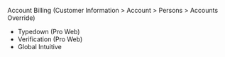 Account Billing (Customer Information > Account > Persons > Accounts Override)
- Typedown (Pro Web)
- Verification (Pro Web)
- Global Intuitive
